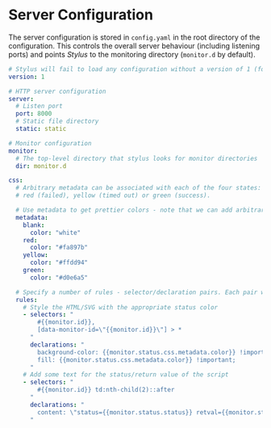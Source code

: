 # Server Configuration

The server configuration is stored in `config.yaml` in the root directory of the configuration. This controls the overall server behaviour (including listening ports) and points *Stylus* to the monitoring directory (`monitor.d` by default).

```yaml
# Stylus will fail to load any configuration without a version of 1 (for future extensibility)
version: 1

# HTTP server configuration
server:
  # Listen port
  port: 8000
  # Static file directory
  static: static

# Monitor configuration
monitor:
  # The top-level directory that stylus looks for monitor directories
  dir: monitor.d

css:
  # Arbitrary metadata can be associated with each of the four states: blank (no state),
  # red (failed), yellow (timed out) or green (success).

  # Use metadata to get prettier colors - note that we can add arbitrary string keys and values here
  metadata:
    blank:
      color: "white"
    red:
      color: "#fa897b"
    yellow:
      color: "#ffdd94"
    green:
      color: "#d0e6a5"

  # Specify a number of rules - selector/declaration pairs. Each pair will generate a CSS block.
  rules:
    # Style the HTML/SVG with the appropriate status color
    - selectors: "
        #{{monitor.id}},
        [data-monitor-id=\"{{monitor.id}}\"] > *
      "
      declarations: "
        background-color: {{monitor.status.css.metadata.color}} !important;
        fill: {{monitor.status.css.metadata.color}} !important;
      "
    # Add some text for the status/return value of the script
    - selectors: "
        #{{monitor.id}} td:nth-child(2)::after
      "
      declarations: "
        content: \"status={{monitor.status.status}} retval={{monitor.status.code}}\"
      "

```
